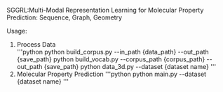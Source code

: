SGGRL:Multi-Modal Representation Learning for Molecular Property Prediction: Sequence, Graph, Geometry

Usage:

1. Process Data\
'''python
python build_corpus.py --in_path {data_path} --out_path {save_path}
python build_vocab.py --corpus_path {corpus_path} --out_path {save_path}
python data_3d.py --dataset {dataset name}
'''
2. Molecular Property Prediction
'''python
python main.py --dataset {dataset name}
'''



